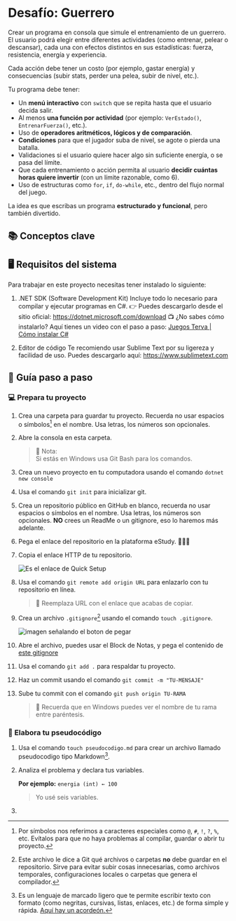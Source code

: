 # Desafío: Guerrero

Crear un programa en consola que simule el entrenamiento de un guerrero.
El usuario podrá elegir entre diferentes actividades (como entrenar, pelear o descansar), cada una con efectos distintos en sus estadísticas: fuerza, resistencia, energía y experiencia.

Cada acción debe tener un costo (por ejemplo, gastar energía) y consecuencias (subir stats, perder una pelea, subir de nivel, etc.).

Tu programa debe tener:

* Un **menú interactivo** con `switch` que se repita hasta que el usuario decida salir.
* Al menos **una función por actividad** (por ejemplo: `VerEstado()`, `EntrenarFuerza()`, etc.).
* Uso de **operadores aritméticos, lógicos y de comparación**.
* **Condiciones** para que el jugador suba de nivel, se agote o pierda una batalla.
* Validaciones si el usuario quiere hacer algo sin suficiente energía, o se pasa del límite.
* Que cada entrenamiento o acción permita al usuario **decidir cuántas horas quiere invertir** (con un límite razonable, como 6).
* Uso de estructuras como `for`, `if`, `do-while`, etc., dentro del flujo normal del juego.

La idea es que escribas un programa **estructurado y funcional**, pero también divertido.

## 📚 Conceptos clave

## 🖥️ Requisitos del sistema
Para trabajar en este proyecto necesitas tener instalado lo siguiente:

1. .NET SDK (Software Development Kit)
	Incluye todo lo necesario para compilar y ejecutar programas en C#.
	👉 Puedes descargarlo desde el sitio oficial: https://dotnet.microsoft.com/download
	📺 ¿No sabes cómo instalarlo? Aquí tienes un video con el paso a paso: [Juegos Terva | Cómo instalar C#](https://youtu.be/Uo5cf4e17MY?si=dMiWRoMMWchsiLH4)

2. Editor de código
	Te recomiendo usar Sublime Text por su ligereza y facilidad de uso. Puedes descargarlo aquí:
	https://www.sublimetext.com
## 🧠 Guía paso a paso

### 💻 Prepara tu proyecto

1. Crea una carpeta para guardar tu proyecto. Recuerda no usar espacios o símbolos[^1] en el nombre. Usa letras, los números son opcionales.

2. Abre la consola en esta carpeta.

	> 📌 Nota: <br/>
	> Si estás en Windows usa Git Bash para los comandos.

1. Crea un nuevo proyecto en tu computadora usando el comando `dotnet new console` 

3. Usa el comando `git init` para inicializar git.

1. Crea un repositorio público en GitHub en blanco, recuerda no usar espacios o símbolos en el nombre. Usa letras, los números son opcionales. **NO** crees un ReadMe o un gitignore, eso lo haremos más adelante.

3. Pega el enlace del repositorio en la plataforma eStudy. 🧑🏻‍💻 

5. Copia el enlace HTTP de tu repositorio.
	
	![Es el enlace de Quick Setup](git/assets/quicksetup.png)

4. Usa el comando `git remote add origin URL` para enlazarlo con tu repositorio en línea.

	> 👀 Reemplaza URL con el enlace que acabas de copiar.

5. Crea un archivo `.gitignore`[^2] usando el comando `touch .gitignore`.

	![imagen señalando el boton de pegar](git/assets/gitignoreReferencia.png)

9. Abre el archivo, puedes usar el Block de Notas, y pega el contenido de [este gitignore](https://gist.github.com/takekazuomi/10955889)

6. Usa el comando `git add .` para respaldar tu proyecto.

7. Haz un commit usando el comando `git commit -m "TU-MENSAJE"`

8. Sube tu commit con el comando `git push origin TU-RAMA`

	> 💭 Recuerda que en Windows puedes ver el nombre de tu rama entre paréntesis.

	[Foto de Git Bash]: #

### 📝 Elabora tu pseudocódigo

1. Usa el comando `touch pseudocodigo.md` para crear un archivo llamado pseudocodigo tipo Markdown[^3].

2. Analiza el problema y declara tus variables.

	**Por ejemplo:**
	`energia (int) ← 100`

	> Yo usé seis variables.

3. 

<!-- footnotes -->
[^1]: Por símbolos nos referimos a caracteres especiales como `@`, `#`, `!`, `?`, `%`, etc. Evítalos para que no haya problemas al compilar, guardar o abrir tu proyecto.

[^2]: Este archivo le dice a Git qué archivos o carpetas **no** debe guardar en el repositorio. Sirve para evitar subir cosas innecesarias, como archivos temporales, configuraciones locales o carpetas que genera el compilador.

[^3]: Es un lenguaje de marcado ligero que te permite escribir texto con formato (como negritas, cursivas, listas, enlaces, etc.) de forma simple y rápida. [Aquí hay un acordeón.](markdown-cheat-sheet.md)
